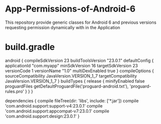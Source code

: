 # App-Permissions-of-Android-6
This repository provide generic classes for Android 6 and previous versions requesting permission dynamically with in the Application



# build.gradle



 android {
    compileSdkVersion 23
    buildToolsVersion "23.0.1"
    defaultConfig {
        applicationId "com.myapp"
        minSdkVersion 16
        targetSdkVersion 23
        versionCode 1
        versionName "1.0"
        multiDexEnabled true
    }
    compileOptions {
        sourceCompatibility JavaVersion.VERSION_1_7
        targetCompatibility JavaVersion.VERSION_1_7
    }
    buildTypes {
        release {
            minifyEnabled false
            proguardFiles getDefaultProguardFile('proguard-android.txt'), 'proguard-rules.pro'
        }
    }
}

dependencies {
    compile fileTree(dir: 'libs', include: ['*.jar'])
    compile 'com.android.support:support-v4:23.0.1'
    compile 'com.android.support:appcompat-v7:23.0.1'
    compile 'com.android.support:design:23.0.1'
}
